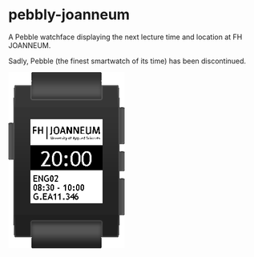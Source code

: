 pebbly-joanneum
===============

A Pebble watchface displaying the next lecture time and location at FH JOANNEUM.

Sadly, Pebble (the finest smartwatch of its time) has been discontinued.

![Pebbly Joanneum](pebbly-joanneum.png)
